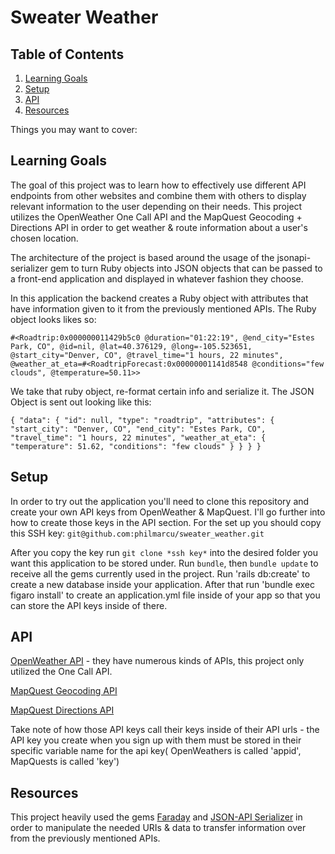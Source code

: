 # Sweater Weather

## Table of Contents
1. [Learning Goals](#learning-goals)
2. [Setup](#setup)
3. [API](#api)
4. [Resources](#resources)

Things you may want to cover:

## Learning Goals

The goal of this project was to learn how to effectively use different API endpoints from other websites and combine them with others to display relevant information to the user depending on their needs. This project utilizes the OpenWeather One Call API and the MapQuest Geocoding + Directions API in order to get weather & route information about a user's chosen location.

The architecture of the project is based around the usage of the jsonapi-serializer gem to turn Ruby objects into JSON objects that can be passed to a front-end application and displayed in whatever fashion they choose.

In this application the backend creates a Ruby object with attributes that have information given to it from the previously mentioned APIs.
The Ruby object looks likes so:

`#<Roadtrip:0x000000011429b5c0
 @duration="01:22:19",
 @end_city="Estes Park, CO",
 @id=nil,
 @lat=40.376129,
 @long=-105.523651,
 @start_city="Denver, CO",
 @travel_time="1 hours, 22 minutes",
 @weather_at_eta=#<RoadtripForecast:0x00000001141d8548 @conditions="few clouds", @temperature=50.11>>`
 
 We take that ruby object, re-format certain info and serialize it. The JSON Object is sent out looking like this:
 
 `{
    "data": {
        "id": null,
        "type": "roadtrip",
        "attributes": {
            "start_city": "Denver, CO",
            "end_city": "Estes Park, CO",
            "travel_time": "1 hours, 22 minutes",
            "weather_at_eta": {
                "temperature": 51.62,
                "conditions": "few clouds"
            }
        }
    }
}`

## Setup 

In order to try out the application you'll need to clone this repository and create your own API keys from OpenWeather & MapQuest. I'll go further into how to create those keys in the API section. For the set up you should copy this SSH key: `git@github.com:philmarcu/sweater_weather.git`

After you copy the key run `git clone *ssh key*` into the desired folder you want this application to be stored under. Run `bundle`, then `bundle update` to receive all the gems currently used in the project. Run 'rails db:create' to create a new database inside your application. After that run 'bundle exec figaro install' to create an application.yml file inside of your app so that you can store the API keys inside of there.

## API

[OpenWeather API](https://openweathermap.org/api, "OpenWeather API") - they have numerous kinds of APIs, this project only utilized the One Call API.

[MapQuest Geocoding API](https://developer.mapquest.com/documentation/geocoding-api/, "MapQuest Geocoding")

[MapQuest Directions API](https://developer.mapquest.com/documentation/directions-api/, "MapQuest Directions")

Take note of how those API keys call their keys inside of their API urls - the API key you create when you sign up with them must be stored in their specific variable name for the api key( OpenWeathers is called 'appid', MapQuests is called 'key')

## Resources

This project heavily used the gems [Faraday](https://lostisland.github.io/faraday/) and [JSON-API Serializer](https://github.com/jsonapi-serializer/jsonapi-serializer) in order to manipulate the needed URIs & data to transfer information over from the previously mentioned APIs.
